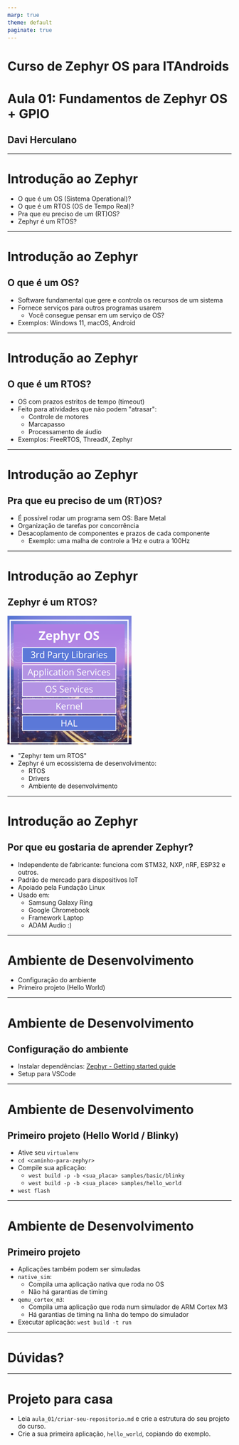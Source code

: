 ```yaml
---
marp: true
theme: default
paginate: true
---
```


# Curso de Zephyr OS para ITAndroids
# Aula 01: Fundamentos de Zephyr OS + GPIO
## Davi Herculano

---

# Introdução ao Zephyr

- O que é um OS (Sistema Operational)?
- O que é um RTOS (OS de Tempo Real)?
- Pra que eu preciso de um (RT)OS?
- Zephyr é um RTOS?

--- 

# Introdução ao Zephyr
## O que é um OS?

- Software fundamental que gere e controla os recursos de um sistema
- Fornece serviços para outros programas usarem
    - Você consegue pensar em um serviço de OS? 
- Exemplos: Windows 11, macOS, Android

---

# Introdução ao Zephyr
## O que é um RTOS?

- OS com prazos estritos de tempo (timeout)
- Feito para atividades que não podem "atrasar":
    - Controle de motores
    - Marcapasso
    - Processamento de áudio
- Exemplos: FreeRTOS, ThreadX, Zephyr

---

# Introdução ao Zephyr
## Pra que eu preciso de um (RT)OS?

- É possível rodar um programa sem OS: Bare Metal
- Organização de tarefas por concorrência
- Desacoplamento de componentes e prazos de cada componente
    - Exemplo: uma malha de controle a 1Hz e outra a 100Hz


---

# Introdução ao Zephyr
## Zephyr é um RTOS?

![bg right width:300px](images/zephyr-stack.png)

- "Zephyr tem um RTOS"
- Zephyr é um ecossistema de desenvolvimento:
    - RTOS
    - Drivers
    - Ambiente de desenvolvimento



---

# Introdução ao Zephyr
## Por que eu gostaria de aprender Zephyr?

- Independente de fabricante: funciona com STM32, NXP, nRF, ESP32 e outros.
- Padrão de mercado para dispositivos IoT
- Apoiado pela Fundação Linux
- Usado em:
    - Samsung Galaxy Ring
    - Google Chromebook
    - Framework Laptop
    - ADAM Audio :)

---

# Ambiente de Desenvolvimento
- Configuração do ambiente
- Primeiro projeto (Hello World)

--- 

# Ambiente de Desenvolvimento
## Configuração do ambiente

- Instalar dependências: [Zephyr - Getting started guide](https://zephyr-docs.listenai.com/getting_started/index.html)
- Setup para VSCode

--- 

# Ambiente de Desenvolvimento
## Primeiro projeto (Hello World / Blinky)

- Ative seu `virtualenv`
- `cd <caminho-para-zephyr>`
- Compile sua aplicação:
    - `west build -p -b <sua_placa> samples/basic/blinky`
    - `west build -p -b <sua_place> samples/hello_world`
- `west flash`

--- 

# Ambiente de Desenvolvimento
## Primeiro projeto

- Aplicações também podem ser simuladas
- `native_sim`:
    - Compila uma aplicação nativa que roda no OS
    - Não há garantias de timing
- `qemu_cortex_m3`:
    - Compila uma aplicação que roda num simulador de ARM Cortex M3
    - Há garantias de timing na linha do tempo do simulador
- Executar aplicação: `west build -t run`

--- 

# Dúvidas?

---

# Projeto para casa

- Leia `aula_01/criar-seu-repositorio.md` e crie a estrutura do seu projeto do curso.
- Crie a sua primeira aplicação, `hello_world`, copiando do exemplo.